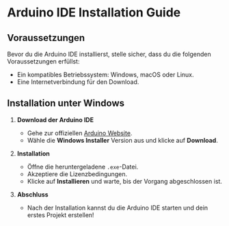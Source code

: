 # Arduino IDE Installation Guide

## Voraussetzungen
Bevor du die Arduino IDE installierst, stelle sicher, dass du die folgenden Voraussetzungen erfüllst:
- Ein kompatibles Betriebssystem: Windows, macOS oder Linux.
- Eine Internetverbindung für den Download.

## Installation unter Windows

1. **Download der Arduino IDE**
   - Gehe zur offiziellen [Arduino Website](https://www.arduino.cc/en/software).
   - Wähle die **Windows Installer** Version aus und klicke auf **Download**.

2. **Installation**
   - Öffne die heruntergeladene `.exe`-Datei.
   - Akzeptiere die Lizenzbedingungen.
   - Klicke auf **Installieren** und warte, bis der Vorgang abgeschlossen ist.

3. **Abschluss**
   - Nach der Installation kannst du die Arduino IDE starten und dein erstes Projekt erstellen!
